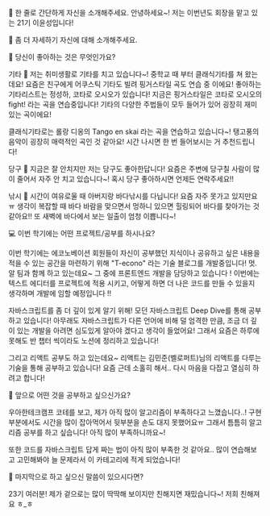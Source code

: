 👋 한 줄로 간단하게 자신을 소개해주세요.
안녕하세요~! 저는 이번년도 회장을 맡고 있는 21기 이윤성입니다!

🔎 좀 더 자세하기 자신에 대해 소개해주세요.
 

💌 당신이 좋아하는 것은 무엇인가요?

기타 🎸
저는 취미생활로 기타를 치고 있습니다~! 중학교 때 부터 클래식기타를 쳐 왔는데요! 요즘은 친구에게 어쿠스틱 기타도 빌려 핑거스타일 곡도 연습 중 이에요! 좋아하는 기타리스트는 정성하, 코타로 오시오가 있습니다!
지금은 핑거스타일은 코타로 오시오의 fight! 라는 곡을 연습중입니다! 기타의 다양한 주법들이 모두 들어가 있어 굉장히 재미있는 곡이에요!

클래식기타로는 롤랑 디옹의 Tango en skai 라는 곡을 연습하고 있습니다~! 탱고풍의 음악이 굉장히 매력적인 곡인 것 같아요! 시간 나시면 한 번 들어보시는 거 추천드립니다!
 
당구 🎱
지금은 잘 안치지만 저는 당구도 좋아한답니다! 요즘은 주변에 당구칠 사람이 많이 줄어서 자주 안 치고 있습니다~! 혹시 당구 좋아하시면 언제든 연락주세요!!

낚시 🎣
시간이 여유로울 때 아버지랑 바다낚시를 다닙니다! 요즘 자주 못가고 있지만요 ㅠ 생각이 복잡할 때 바다 바람을 맞으면서 멍하니 있으면 힐링되어 바다를 찾아가는 것 같아요!! 또 새벽에 바다에서 보는 일출이 엄청 이쁩니다~!
 


💻 이번 학기에는 어떤 프로젝트/공부를 하시나요?

이번 학기에는 에코노베이션 회원들이 자신이 공부했던 지식이나 공유하고 싶은 내용을 적을 수 있는 공간을 마련하기 위해 "T-econo" 라는 기술 블로그를 개발중입니다! 멋.알 팀과 함께 하고 있는데요~ 그 중에 프론트엔드 개발을 담당하고 있습니다 ! 이번에는 텍스트 에디터를 프로젝트에 적용 시키고, 어떻게 하면 더 나은 코드를 만들 수 있을지 생각하며 개발에 임할 예정입니다 !!

자바스크립트를 좀 더 깊이 있게 알기 위해! 모던 자바스크립트 Deep Dive를 통해 공부하고 있습니다! 아무래도 자바스크립트가 다른 언어에 비해 덜 엄격한 만큼, 조금 더 깊이 있는 개발을 아려면 심도있게 알아야 겠다고 생각이 들었어요! 그래서 요즘은 하루에 못해도 반 챕터 씩이라도 노션에 정리하고 있습니다!

그리고 리액트 공부도 하고 있는데요~ 리액트는 김민준(벨로퍼트)님의 리액트를 다루는 기술을 통해 공부하고 있습니다! 요즘 근데 소홀히 해서.. 다시 마음을 다잡고 열심히 하려고 합니다!

👣 앞으로 어떤 것을 공부하고 싶으신가요?

우아한테크캠프 코테를 보고, 제가 아직 많이 알고리즘이 부족하다고 느꼈습니다..! 구현부분에서도 시간을 많이 잡아먹어서 뒷부분을 손도 대지 못했어요ㅠ
그래서 틈틈히 알고리즘 공부를 하고 싶습니다! 아직 많이 부족하니까요~!

또한 코드를 자바스크립트 답게 짜는 법이 아직 많이 부족한 것 같아요.. 많이 연습해보고 고민해봐야 늘 문제라서 이 카테고리에 적게 되었습니다!

💙 마지막으로 하고 싶으신 말씀이 있으시다면?

23기 여러분! 제가 겉으로는 많이 딱딱해 보이지만 친해지면 재밌습니다~! 저희 친해져요 ㅎ_ㅎ
